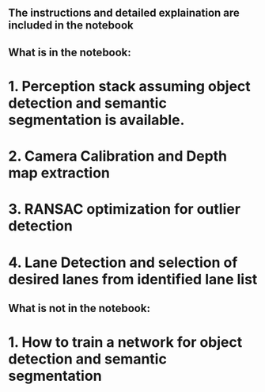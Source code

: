 ## The instructions and detailed explaination are included in the notebook

## What is in the notebook:
# 1. Perception stack assuming object detection and semantic segmentation is available.
# 2. Camera Calibration and Depth map extraction
# 3. RANSAC optimization for outlier detection
# 4. Lane Detection and selection of desired lanes from identified lane list

## What is not in the notebook:
# 1. How to train a network for object detection and semantic segmentation
